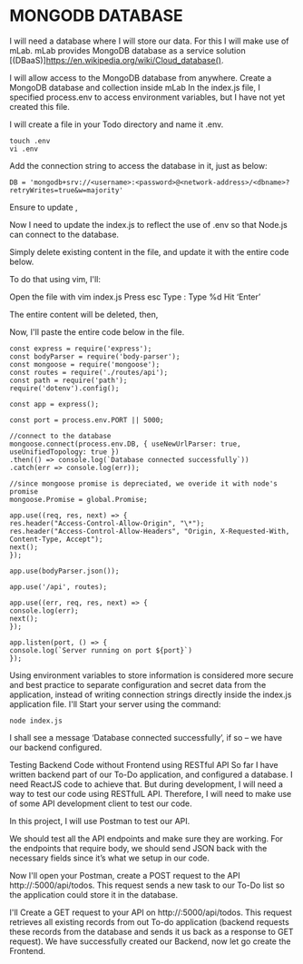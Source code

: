 # MONGODB DATABASE
I will need a database where I will store our data. For this I will make use of mLab. mLab provides MongoDB database as a service solution [(DBaaS)]https://en.wikipedia.org/wiki/Cloud_database().

I will allow access to the MongoDB database from anywhere.
Create a MongoDB database and collection inside mLab
In the index.js file, I specified process.env to access environment variables, but I have not yet created this file. 

I will create a file in your Todo directory and name it .env.
```
touch .env
vi .env
```
Add the connection string to access the database in it, just as below:
```
DB = 'mongodb+srv://<username>:<password>@<network-address>/<dbname>?retryWrites=true&w=majority'
```
Ensure to update , 

Now I need to update the index.js to reflect the use of .env so that Node.js can connect to the database.

Simply delete existing content in the file, and update it with the entire code below.

To do that using vim, I'll:

Open the file with vim index.js
Press esc
Type :
Type %d
Hit ‘Enter’

The entire content will be deleted, then,

Now, I'll paste the entire code below in the file.
```
const express = require('express');
const bodyParser = require('body-parser');
const mongoose = require('mongoose');
const routes = require('./routes/api');
const path = require('path');
require('dotenv').config();

const app = express();

const port = process.env.PORT || 5000;

//connect to the database
mongoose.connect(process.env.DB, { useNewUrlParser: true, useUnifiedTopology: true })
.then(() => console.log(`Database connected successfully`))
.catch(err => console.log(err));

//since mongoose promise is depreciated, we overide it with node's promise
mongoose.Promise = global.Promise;

app.use((req, res, next) => {
res.header("Access-Control-Allow-Origin", "\*");
res.header("Access-Control-Allow-Headers", "Origin, X-Requested-With, Content-Type, Accept");
next();
});

app.use(bodyParser.json());

app.use('/api', routes);

app.use((err, req, res, next) => {
console.log(err);
next();
});

app.listen(port, () => {
console.log(`Server running on port ${port}`)
});
```
Using environment variables to store information is considered more secure and best practice to separate configuration and secret data from the application, instead of writing connection strings directly inside the index.js application file.
I'll Start your server using the command:
```
node index.js
```
I shall see a message ‘Database connected successfully’, if so – we have our backend configured. 

Testing Backend Code without Frontend using RESTful API So far I have written backend part of our To-Do application, and configured a database. I need ReactJS code to achieve that. But during development, I will need a way to test our code using RESTfulL API. Therefore, I will need to make use of some API development client to test our code.

In this project, I will use Postman to test our API. 


We should test all the API endpoints and make sure they are working. For the endpoints that require body, we should send JSON back with the necessary fields since it’s what we setup in our code.

Now I'll open your Postman, create a POST request to the API http://:5000/api/todos. This request sends a new task to our To-Do list so the application could store it in the database.


I'll Create a GET request to your API on http://:5000/api/todos. This request retrieves all existing records from out To-do application (backend requests these records from the database and sends it us back as a response to GET request).
We have successfully created our Backend, now let go create the Frontend.
